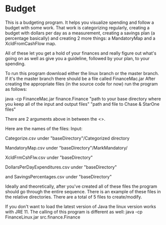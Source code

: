 # Budget
This is a budgeting program.  It helps you visualize spending and follow a budget with some work.
That work is categorizing regularly, creating a budget with dollars per day as a measurement, 
creating a savings plan (a percentage basically) and creating 2 more things: a MandatoryMap and a XcldFromCashFlow map.

All of these let you get a hold of your finances and really figure out what's going on as well as give you a guideline,
followed by your plan, to your spending.

To run this program download either the linux branch or the master branch.
If it's the master branch there should be a file called FinanceMac.jar
After creating the appropriate files (in the source code for now) run the program as follows:

java -cp FinanceMac.jar finance.Finance "path to your base directory where you keep all of the input and output files" "path and file to Chase & StarOne files"

There are 2 arguments above in between the <>.

Here are the names of the files:
Input:

Categorize.csv under "baseDirectory"/Categorized directory
  
MandatoryMap.csv under "baseDirectory"/MarkMandatory/
  
XcldFrmCshFlw.csv under "baseDirectory"
  
DollarsPerDayExpenditures.csv under "baseDirectory"
  
and
SavingsPercentages.csv under "baseDirectory"

Ideally and theoretically, after you've created all of these files the program should go through the 
entire sequence.  There is an example of these files in the relative directories.  There are a total of 5 files to create/modify.

If you don't want to load the latest version of Java the linux version works with JRE 11.
The calling of this program is different as well:
java -cp FinanceLinux.jar src.finance.Finance <path a as above> <path b as above>
